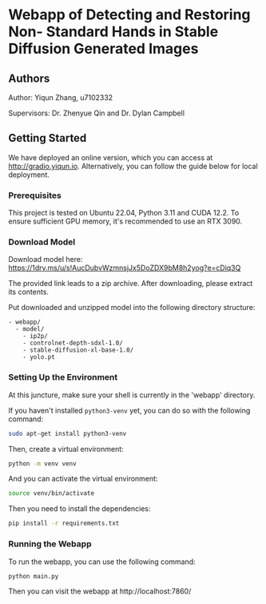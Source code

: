 # Webapp of Detecting and Restoring Non- Standard Hands in Stable Diffusion Generated Images

## Authors

Author: Yiqun Zhang, u7102332

Supervisors: Dr. Zhenyue Qin and Dr. Dylan Campbell

## Getting Started

We have deployed an online version, which you can access at http://gradio.yiqun.io. Alternatively, you can follow the guide below for local deployment.


### Prerequisites

This project is tested on Ubuntu 22.04, Python 3.11 and CUDA 12.2. To ensure sufficient GPU memory, it's recommended to use an RTX 3090.

### Download Model

Download model here: https://1drv.ms/u/s!AucDubvWzmnsjJx5DoZDX9bM8h2yog?e=cDiq3Q

The provided link leads to a zip archive. After downloading, please extract its contents.

Put downloaded and unzipped model into the following directory structure:

```
- webapp/
  - model/
    - ip2p/
    - controlnet-depth-sdxl-1.0/
    - stable-diffusion-xl-base-1.0/
    - yolo.pt
```

### Setting Up the Environment

At this juncture, make sure your shell is currently in the 'webapp' directory.

If you haven't installed `python3-venv` yet, you can do so with the following command:

```bash
sudo apt-get install python3-venv
```

Then, create a virtual environment:

```bash
python -m venv venv
```

And you can activate the virtual environment:

```bash
source venv/bin/activate
```

Then you need to install the dependencies:

```bash
pip install -r requirements.txt
```

### Running the Webapp

To run the webapp, you can use the following command:

```bash
python main.py
```

Then you can visit the webapp at http://localhost:7860/